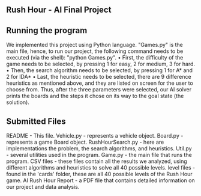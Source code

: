 Rush Hour - AI Final Project
----------------------------
  
Running the program
-------------------

We implemented this project using Python language. "Games.py" is the main file, hence, to run our project,
the following command needs to be executed (via the shell): "python Games.py".
•	First, the difficulty of the game needs to be selected, by pressing 1 for easy, 2 for medium, 3 for hard.
•	Then, the search algorithm needs to be selected, by pressing 1 for A* and 2 for IDA*
•	Last, the heuristic needs to be selected, there are 9 difference heuristics as mentioned above, and 
	they are listed on screen for the user to choose from.
Thus, after the three parameters were selected, our AI solver prints the boards and the steps it chose on
its way to the goal state (the solution).


Submitted Files
---------------
README - This file.
Vehicle.py - represents a vehicle object.
Board.py - represents a game Board object.
RushHourSearch.py - here are implementations the problem, the search algorithms, and heuristics.
Util.py - several utilities used in the program.
Game.py - the main file that runs the program.
CSV files - these files contain all the results we analyzed, using different algorithms and heuristics to 
			solve all 40 possible levels.
level files - found in the 'cards' folder, these are all 40 possible levels of the Rush Hour game.
AI Rush Hour Report - a PDF file that contains detailed information on our project and data analysis.
